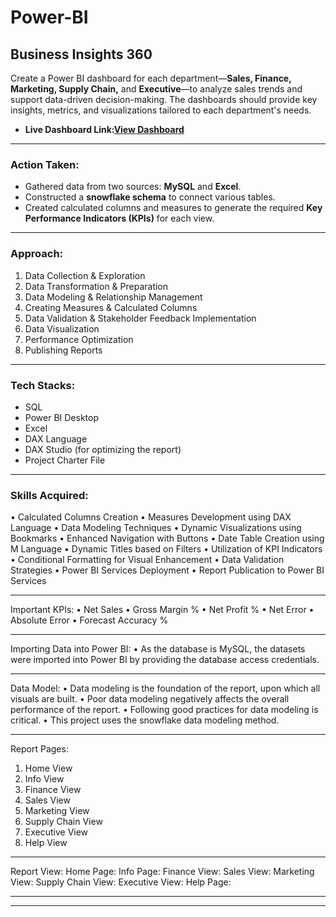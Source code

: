 # Power-BI
## Business Insights 360
 Create a Power BI dashboard for each department—**Sales, Finance, Marketing, Supply Chain,** and **Executive**—to analyze sales trends and support data-driven decision-making. The dashboards should provide key insights, metrics, and visualizations tailored to each department's needs.
- **Live Dashboard Link:[View Dashboard](https://app.powerbi.com/view?r=eyJrIjoiNzkzMTYyYjgtM2I0Ni00YTg2LThmZjktYzU2YzlmNTU2MzgwIiwidCI6ImM2ZTU0OWIzLTVmNDUtNDAzMi1hYWU5LWQ0MjQ0ZGM1YjJjNCJ9)**
________________________________________
### Action Taken:
- Gathered data from two sources: **MySQL** and **Excel**.
- Constructed a **snowflake schema** to connect various tables.
- Created calculated columns and measures to generate the required **Key Performance Indicators (KPIs)** for each view.
________________________________________
### Approach:
1.	Data Collection & Exploration
2.	Data Transformation & Preparation
3.	Data Modeling & Relationship Management
4.	Creating Measures & Calculated Columns
5.	Data Validation & Stakeholder Feedback Implementation
6.	Data Visualization
7.	Performance Optimization
8.	Publishing Reports
________________________________________
### Tech Stacks:
* SQL
*	Power BI Desktop
*	Excel
*	DAX Language
* DAX Studio (for optimizing the report)
* Project Charter File
________________________________________
### Skills Acquired:
•	Calculated Columns Creation
•	Measures Development using DAX Language
•	Data Modeling Techniques
•	Dynamic Visualizations using Bookmarks
•	Enhanced Navigation with Buttons
•	Date Table Creation using M Language
•	Dynamic Titles based on Filters
•	Utilization of KPI Indicators
•	Conditional Formatting for Visual Enhancement
•	Data Validation Strategies
•	Power BI Services Deployment
•	Report Publication to Power BI Services
________________________________________
Important KPIs:
•	Net Sales
•	Gross Margin %
•	Net Profit %
•	Net Error
•	Absolute Error
•	Forecast Accuracy %
________________________________________
Importing Data into Power BI:
•	As the database is MySQL, the datasets were imported into Power BI by providing the database access credentials.
________________________________________
Data Model:
•	Data modeling is the foundation of the report, upon which all visuals are built.
•	Poor data modeling negatively affects the overall performance of the report.
•	Following good practices for data modeling is critical.
•	This project uses the snowflake data modeling method.
________________________________________
Report Pages:
1.	Home View
2.	Info View
3.	Finance View
4.	Sales View
5.	Marketing View
6.	Supply Chain View
7.	Executive View
8.	Help View
________________________________________
Report View:
Home Page:
 Info Page:
 Finance View:
 Sales View:
 Marketing View:
 Supply Chain View:
 Executive View:
 Help Page:
 ________________________________________

________________________________________
